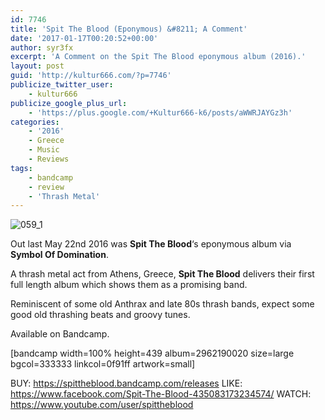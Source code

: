 ```yaml
---
id: 7746
title: 'Spit The Blood (Eponymous) &#8211; A Comment'
date: '2017-01-17T00:20:52+00:00'
author: syr3fx
excerpt: 'A Comment on the Spit The Blood eponymous album (2016).'
layout: post
guid: 'http://kultur666.com/?p=7746'
publicize_twitter_user:
    - kultur666
publicize_google_plus_url:
    - 'https://plus.google.com/+Kultur666-k6/posts/aWWRJAYGz3h'
categories:
    - '2016'
    - Greece
    - Music
    - Reviews
tags:
    - bandcamp
    - review
    - 'Thrash Metal'
---
```


![059_1](http://localhost:8080/wp-content/uploads/2017/01/059_1.jpg?w=680)

Out last May 22nd 2016 was **Spit The Blood**‘s eponymous album via **Symbol Of Domination**.

A thrash metal act from Athens, Greece, **Spit The Blood** delivers their first full length album which shows them as a promising band.

Reminiscent of some old Anthrax and late 80s thrash bands, expect some good old thrashing beats and groovy tunes.

Available on Bandcamp.

\[bandcamp width=100% height=439 album=2962190020 size=large bgcol=333333 linkcol=0f91ff artwork=small\]

BUY: <https://spittheblood.bandcamp.com/releases>
LIKE: <https://www.facebook.com/Spit-The-Blood-435083173234574/>
WATCH: <https://www.youtube.com/user/spittheblood>